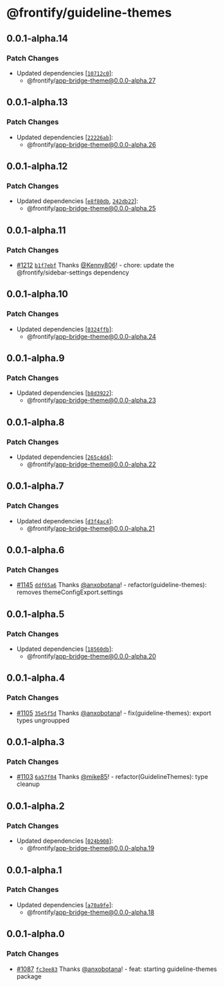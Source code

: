 # @frontify/guideline-themes

## 0.0.1-alpha.14

### Patch Changes

-   Updated dependencies [[`10712c0`](https://github.com/Frontify/brand-sdk/commit/10712c01e2b5b4979b8649525515e490b6c4125b)]:
    -   @frontify/app-bridge-theme@0.0.0-alpha.27

## 0.0.1-alpha.13

### Patch Changes

-   Updated dependencies [[`22226ab`](https://github.com/Frontify/brand-sdk/commit/22226ab1266c83a8206a36431a419ad215ecbcb6)]:
    -   @frontify/app-bridge-theme@0.0.0-alpha.26

## 0.0.1-alpha.12

### Patch Changes

-   Updated dependencies [[`e8f80db`](https://github.com/Frontify/brand-sdk/commit/e8f80db9ebff09c575acc932f22ce65886c4d7ee), [`242db22`](https://github.com/Frontify/brand-sdk/commit/242db22097bbb8f14187ef5af42d2cd6374a8357)]:
    -   @frontify/app-bridge-theme@0.0.0-alpha.25

## 0.0.1-alpha.11

### Patch Changes

-   [#1212](https://github.com/Frontify/brand-sdk/pull/1212) [`b1f7ebf`](https://github.com/Frontify/brand-sdk/commit/b1f7ebf02cf5f77b1fe2d1286a4d9727ec49d25a) Thanks [@Kenny806](https://github.com/Kenny806)! - chore: update the @frontify/sidebar-settings dependency

## 0.0.1-alpha.10

### Patch Changes

-   Updated dependencies [[`0324ffb`](https://github.com/Frontify/brand-sdk/commit/0324ffb2b108d33a83403cfd796c3445626f230a)]:
    -   @frontify/app-bridge-theme@0.0.0-alpha.24

## 0.0.1-alpha.9

### Patch Changes

-   Updated dependencies [[`b8d3922`](https://github.com/Frontify/brand-sdk/commit/b8d3922f5e10445426e9c9930ab004e41d8c3fb7)]:
    -   @frontify/app-bridge-theme@0.0.0-alpha.23

## 0.0.1-alpha.8

### Patch Changes

-   Updated dependencies [[`265c4d4`](https://github.com/Frontify/brand-sdk/commit/265c4d48a76cf5bd6e257123f0d793bd930f91da)]:
    -   @frontify/app-bridge-theme@0.0.0-alpha.22

## 0.0.1-alpha.7

### Patch Changes

-   Updated dependencies [[`d3f4ac4`](https://github.com/Frontify/brand-sdk/commit/d3f4ac4385770dcfe6672dfd2f256f39d1473563)]:
    -   @frontify/app-bridge-theme@0.0.0-alpha.21

## 0.0.1-alpha.6

### Patch Changes

-   [#1145](https://github.com/Frontify/brand-sdk/pull/1145) [`ddf65a6`](https://github.com/Frontify/brand-sdk/commit/ddf65a69e43d127213486f6f1a45394bc05eb0cf) Thanks [@anxobotana](https://github.com/anxobotana)! - refactor(guideline-themes): removes themeConfigExport.settings

## 0.0.1-alpha.5

### Patch Changes

-   Updated dependencies [[`18560db`](https://github.com/Frontify/brand-sdk/commit/18560dbd1bbfa3a76fdda0db5ed520b670c41979)]:
    -   @frontify/app-bridge-theme@0.0.0-alpha.20

## 0.0.1-alpha.4

### Patch Changes

-   [#1105](https://github.com/Frontify/brand-sdk/pull/1105) [`35e5f5d`](https://github.com/Frontify/brand-sdk/commit/35e5f5d928de04b4884629a2586e448587ac2c9d) Thanks [@anxobotana](https://github.com/anxobotana)! - fix(guideline-themes): export types ungroupped

## 0.0.1-alpha.3

### Patch Changes

-   [#1103](https://github.com/Frontify/brand-sdk/pull/1103) [`6a57f04`](https://github.com/Frontify/brand-sdk/commit/6a57f04c75a05ef177fe4185f9e768ad72dafd89) Thanks [@mike85](https://github.com/mike85)! - refactor(GuidelineThemes): type cleanup

## 0.0.1-alpha.2

### Patch Changes

-   Updated dependencies [[`024b908`](https://github.com/Frontify/brand-sdk/commit/024b9089f68482aa908f08936c6a0c33cdaafb6c)]:
    -   @frontify/app-bridge-theme@0.0.0-alpha.19

## 0.0.1-alpha.1

### Patch Changes

-   Updated dependencies [[`a70a9fe`](https://github.com/Frontify/brand-sdk/commit/a70a9fe0932e1a40c5d4d85e4fdcb3f008947b74)]:
    -   @frontify/app-bridge-theme@0.0.0-alpha.18

## 0.0.1-alpha.0

### Patch Changes

-   [#1087](https://github.com/Frontify/brand-sdk/pull/1087) [`fc3ee83`](https://github.com/Frontify/brand-sdk/commit/fc3ee83b7a4dd406c386431d0b72cf9873e9dfed) Thanks [@anxobotana](https://github.com/anxobotana)! - feat: starting guideline-themes package
